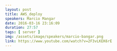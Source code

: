 ```yaml
---
layout: post
title: AWS_deploy
speakers: Marcio Mangar
date: 2016-03-16 23:16:09
duration: 27:57
tags: [ server ]
img: /assets/image/speakers/marcio-bangar.png
link: https://www.youtube.com/watch?v=2F3vLKEK6rE
---
```

